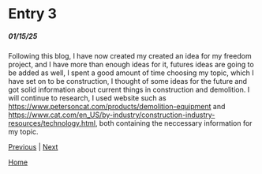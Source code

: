 # Entry 3
##### 01/15/25

Following this blog, I  have now created my created an idea for my freedom project, and I have more than enough ideas for it, futures ideas are going to be added as well, I spent a good amount of time choosing my topic, which I have set on to be construction, I thought of some ideas for the future and got solid information about current things in construction and demolition. I will continue to research, I used website such as https://www.petersoncat.com/products/demolition-equipment and https://www.cat.com/en_US/by-industry/construction-industry-resources/technology.html, both containing the neccessary information for my topic.

[Previous](entry02.md) | [Next](entry04.md)

[Home](../README.md)
